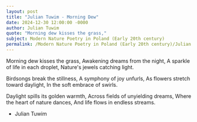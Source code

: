 ```yaml
---
layout: post
title: "Julian Tuwim - Morning Dew"
date: 2024-12-30 12:00:00 -0000
author: Julian Tuwim
quote: "Morning dew kisses the grass,"
subject: Modern Nature Poetry in Poland (Early 20th century)
permalink: /Modern Nature Poetry in Poland (Early 20th century)/Julian Tuwim/Julian Tuwim - Morning Dew
---
```


Morning dew kisses the grass,
Awakening dreams from the night,
A sparkle of life in each droplet,
Nature's jewels catching light.

Birdsongs break the stillness,
A symphony of joy unfurls,
As flowers stretch toward daylight,
In the soft embrace of swirls.

Daylight spills its golden warmth,
Across fields of unyielding dreams,
Where the heart of nature dances,
And life flows in endless streams.

- Julian Tuwim

